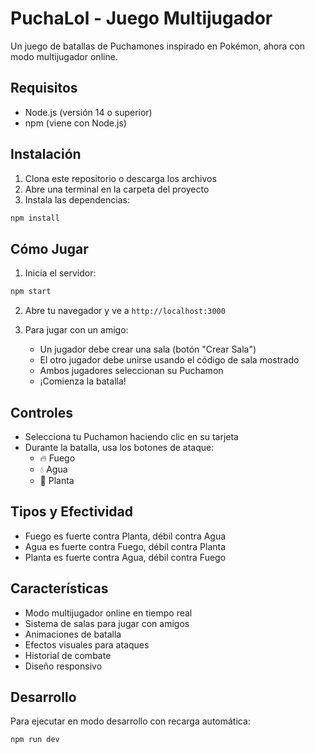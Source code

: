 # PuchaLol - Juego Multijugador

Un juego de batallas de Puchamones inspirado en Pokémon, ahora con modo multijugador online.

## Requisitos

- Node.js (versión 14 o superior)
- npm (viene con Node.js)

## Instalación

1. Clona este repositorio o descarga los archivos
2. Abre una terminal en la carpeta del proyecto
3. Instala las dependencias:

```bash
npm install
```

## Cómo Jugar

1. Inicia el servidor:

```bash
npm start
```

2. Abre tu navegador y ve a `http://localhost:3000`

3. Para jugar con un amigo:
   - Un jugador debe crear una sala (botón "Crear Sala")
   - El otro jugador debe unirse usando el código de sala mostrado
   - Ambos jugadores seleccionan su Puchamon
   - ¡Comienza la batalla!

## Controles

- Selecciona tu Puchamon haciendo clic en su tarjeta
- Durante la batalla, usa los botones de ataque:
  - 🔥 Fuego
  - 💧 Agua
  - 🌿 Planta

## Tipos y Efectividad

- Fuego es fuerte contra Planta, débil contra Agua
- Agua es fuerte contra Fuego, débil contra Planta
- Planta es fuerte contra Agua, débil contra Fuego

## Características

- Modo multijugador online en tiempo real
- Sistema de salas para jugar con amigos
- Animaciones de batalla
- Efectos visuales para ataques
- Historial de combate
- Diseño responsivo

## Desarrollo

Para ejecutar en modo desarrollo con recarga automática:

```bash
npm run dev
``` 